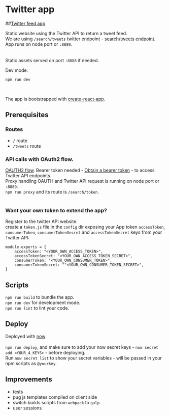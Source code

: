 # Twitter app

##[Twitter feed app](https://twitterapp-vzlhouusqi.now.sh/)

Static website using the Twitter API to return a tweet feed.</br>
We are using `/search/tweets` twitter endpoint - [search/tweets endpoint](https://dev.twitter.com/rest/reference/get/search/tweets).</br>
App runs on node port or `:8889`.</br></br></br>
Static assets served on port `:8888` if needed.</br>

Dev mode:
</br>
```
npm run dev
```
</br>

The app is bootstrapped with [create-react-app](https://github.com/facebookincubator/create-react-app).</br>


## Prerequisites

### Routes
- `/` route
- `/tweets` route

### API calls with OAuth2 flow.</br>
[OAUTH2 flow](https://dev.twitter.com/oauth/reference/post/oauth2/token). Bearer token needed - [Obtain a bearer token](https://dev.twitter.com/oauth/application-only) - to access Twitter API endpoints.</br>
Proxy handling OAUTH and Twitter API request is running on node port or `:8889`.</br>
`npm run proxy` and its route is `/search/token`.</br></br>

### Want your own token to extend the app?
Register to the twitter API website.</br>
create a `token.js` file in the `config` dir exposing your App token `accessToken`, `consumerToken`, `consumerTokenSecret` and `accessTokenSecret` keys from your Twitter API:</br>
```</br>
module.exports = {
    accessToken: "<YOUR_OWN_ACCESS_TOKEN>",
    accessTokenSecret: "<YOUR_OWN_ACCESS_TOKEN_SECRET>",
    consumerToken: "<YOUR_OWN_CONSUMER_TOKEN>",
    consumerTokenSecret: ""<YOUR_OWN_CONSUMER_TOKEN_SECRET>",
}
```


## Scripts
`npm run build` to bundle the app.</br>
`npm run dev` for development mode.</br>
`npm run lint` to lint your code.</br>


## Deploy
Deployed with [now](https://zeit.co/docs/)</br></br>
`npm run deploy`, and make sure to add your now secret keys - `now secret add <YOUR_4_KEYS>` - before deploying.</br>
Run `now secret list` to show your secret variables - will be passed in your npm scripts as `@yourkey`.


## Improvements
- tests
- pug js templates compiled on client side
- switch builds scripts from `webpack` to `gulp`
- user sessions
